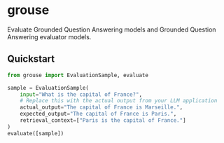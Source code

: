 # grouse

Evaluate Grounded Question Answering models and Grounded Question Answering evaluator models.

## Quickstart

```python
from grouse import EvaluationSample, evaluate

sample = EvaluationSample(
    input="What is the capital of France?",
    # Replace this with the actual output from your LLM application
    actual_output="The capital of France is Marseille.",
    expected_output="The capital of France is Paris.",
    retrieval_context=["Paris is the capital of France."]
)
evaluate([sample])
```
